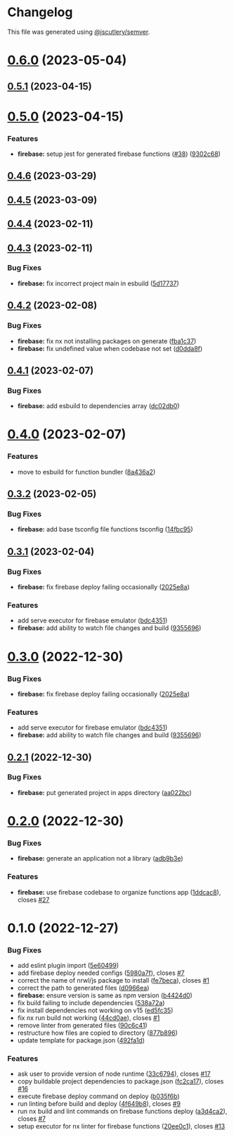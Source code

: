 # Changelog

This file was generated using [@jscutlery/semver](https://github.com/jscutlery/semver).

# [0.6.0](https://github.com/mainawycliffe/nx-toolkit/compare/firebase@0.5.1...firebase@0.6.0) (2023-05-04)



## [0.5.1](https://github.com/mainawycliffe/nx-toolkit/compare/firebase@0.5.0...firebase@0.5.1) (2023-04-15)



# [0.5.0](https://github.com/mainawycliffe/nx-toolkit/compare/firebase@0.4.6...firebase@0.5.0) (2023-04-15)


### Features

* **firebase:** setup jest for generated firebase functions ([#38](https://github.com/mainawycliffe/nx-toolkit/issues/38)) ([9302c68](https://github.com/mainawycliffe/nx-toolkit/commit/9302c683403f072820a59262ea9c611e8c785950))



## [0.4.6](https://github.com/mainawycliffe/nx-toolkit/compare/firebase@0.4.5...firebase@0.4.6) (2023-03-29)



## [0.4.5](https://github.com/mainawycliffe/nx-toolkit/compare/firebase@0.4.4...firebase@0.4.5) (2023-03-09)



## [0.4.4](https://github.com/mainawycliffe/nx-toolkit/compare/firebase@0.4.3...firebase@0.4.4) (2023-02-11)



## [0.4.3](https://github.com/mainawycliffe/nx-toolkit/compare/firebase@0.4.2...firebase@0.4.3) (2023-02-11)


### Bug Fixes

* **firebase:** fix incorrect project main in esbuild ([5d17737](https://github.com/mainawycliffe/nx-toolkit/commit/5d17737a871fed5d3cf83c2037724e0e11a0ef4e))



## [0.4.2](https://github.com/mainawycliffe/nx-toolkit/compare/firebase@0.4.1...firebase@0.4.2) (2023-02-08)


### Bug Fixes

* **firebase:** fix nx not installing packages on generate ([fba1c37](https://github.com/mainawycliffe/nx-toolkit/commit/fba1c37c382df83263845757807173b37cc5c433))
* **firebase:** fix undefined value when codebase not set ([d0dda8f](https://github.com/mainawycliffe/nx-toolkit/commit/d0dda8f9309f62d48ea574c4140465522847272c))



## [0.4.1](https://github.com/mainawycliffe/nx-toolkit/compare/firebase@0.4.0...firebase@0.4.1) (2023-02-07)


### Bug Fixes

* **firebase:** add esbuild to dependencies array ([dc02db0](https://github.com/mainawycliffe/nx-toolkit/commit/dc02db03501a821c0e803f4719bc628d5e350c83))



# [0.4.0](https://github.com/mainawycliffe/nx-toolkit/compare/firebase@0.3.2...firebase@0.4.0) (2023-02-07)


### Features

* move to esbuild for function bundler ([8a436a2](https://github.com/mainawycliffe/nx-toolkit/commit/8a436a2e3405665508fd59e7ba44153f1433b26e))



## [0.3.2](https://github.com/mainawycliffe/nx-toolkit/compare/firebase@0.3.1...firebase@0.3.2) (2023-02-05)


### Bug Fixes

* **firebase:** add base tsconfig file functions tsconfig ([14fbc95](https://github.com/mainawycliffe/nx-toolkit/commit/14fbc959da20994db299de3fedf25ac15e05ac3c))



## [0.3.1](https://github.com/mainawycliffe/nx-toolkit/compare/firebase@0.3.0...firebase@0.3.1) (2023-02-04)


### Bug Fixes

* **firebase:** fix firebase deploy failing occasionally ([2025e8a](https://github.com/mainawycliffe/nx-toolkit/commit/2025e8afcf93fbc708dfc6b27a0f1b2134013f32))


### Features

* add serve executor for firebase emulator ([bdc4351](https://github.com/mainawycliffe/nx-toolkit/commit/bdc4351be17806901ecba12f72c55fa1de22b618))
* **firebase:** add ability to watch file changes and build ([9355696](https://github.com/mainawycliffe/nx-toolkit/commit/9355696ff448b9de43cda7f7e4961bd77bfc1925))



# [0.3.0](https://github.com/mainawycliffe/nx-toolkit/compare/firebase-0.2.7...firebase-0.3.0) (2022-12-30)

### Bug Fixes

- **firebase:** fix firebase deploy failing occasionally ([2025e8a](https://github.com/mainawycliffe/nx-toolkit/commit/2025e8afcf93fbc708dfc6b27a0f1b2134013f32))

### Features

- add serve executor for firebase emulator ([bdc4351](https://github.com/mainawycliffe/nx-toolkit/commit/bdc4351be17806901ecba12f72c55fa1de22b618))
- **firebase:** add ability to watch file changes and build ([9355696](https://github.com/mainawycliffe/nx-toolkit/commit/9355696ff448b9de43cda7f7e4961bd77bfc1925))

## [0.2.1](https://github.com/mainawycliffe/nx-toolkit/compare/firebase-0.2.0...firebase-0.2.1) (2022-12-30)

### Bug Fixes

- **firebase:** put generated project in apps directory ([aa022bc](https://github.com/mainawycliffe/nx-toolkit/commit/aa022bca221eec64ffca14e993c89f6389df7b9d))

# [0.2.0](https://github.com/mainawycliffe/nx-toolkit/compare/firebase-0.1.4...firebase-0.2.0) (2022-12-30)

### Bug Fixes

- **firebase:** generate an application not a library ([adb9b3e](https://github.com/mainawycliffe/nx-toolkit/commit/adb9b3e17cb372d1c8fe5289421c7a4f354bcd97))

### Features

- **firebase:** use firebase codebase to organize functions app ([1ddcac8](https://github.com/mainawycliffe/nx-toolkit/commit/1ddcac8cf7ed528e6218b40dd7cf8fa05bc0dc1d)), closes [#27](https://github.com/mainawycliffe/nx-toolkit/issues/27)

# 0.1.0 (2022-12-27)

### Bug Fixes

- add eslint plugin import ([5e60499](https://github.com/mainawycliffe/nx-toolkit/commit/5e6049918e3a62b1a00425dc02e6f3fad134fdf1))
- add firebase deploy needed configs ([5980a7f](https://github.com/mainawycliffe/nx-toolkit/commit/5980a7fb0d81261025491d8e88cdf17ffcd90c46)), closes [#7](https://github.com/mainawycliffe/nx-toolkit/issues/7)
- correct the name of nrwl/js package to install ([fe7beca](https://github.com/mainawycliffe/nx-toolkit/commit/fe7beca3482efcf4a05df0c308f971e31b454d20)), closes [#1](https://github.com/mainawycliffe/nx-toolkit/issues/1)
- correct the path to generated files ([d0966ea](https://github.com/mainawycliffe/nx-toolkit/commit/d0966ea7c63f21d5bbb85a65bb047fea0c699889))
- **firebase:** ensure version is same as npm version ([b4424d0](https://github.com/mainawycliffe/nx-toolkit/commit/b4424d0b5d7f939ee453f166767c1f9ba88afd3f))
- fix build failing to include dependencies ([538a72a](https://github.com/mainawycliffe/nx-toolkit/commit/538a72a02e1d5e9516ddef4669d0c8e84da29fe6))
- fix install dependencies not working on v15 ([ed5fc35](https://github.com/mainawycliffe/nx-toolkit/commit/ed5fc35944082eec94d765f4c507a0ab7bb37076))
- fix nx run build not working ([44cd0ae](https://github.com/mainawycliffe/nx-toolkit/commit/44cd0ae730751a397ce8534335aab7d7b0cf65b0)), closes [#1](https://github.com/mainawycliffe/nx-toolkit/issues/1)
- remove linter from generated files ([90c6c41](https://github.com/mainawycliffe/nx-toolkit/commit/90c6c41779e3d019a40e9293806f473b82af4418))
- restructure how files are copied to directory ([877b896](https://github.com/mainawycliffe/nx-toolkit/commit/877b896bb44e798a51e82438ea527032cdd6d063))
- update template for package.json ([492fa1d](https://github.com/mainawycliffe/nx-toolkit/commit/492fa1dd4218a824da7b1347048d0de3df3b9874))

### Features

- ask user to provide version of node runtime ([33c6794](https://github.com/mainawycliffe/nx-toolkit/commit/33c6794e73e392beddf6424f9cf63d01533d2937)), closes [#17](https://github.com/mainawycliffe/nx-toolkit/issues/17)
- copy buildable project dependencies to package.json ([fc2ca17](https://github.com/mainawycliffe/nx-toolkit/commit/fc2ca177ba33c3a14170f4f9e9c6ee7a09b9e1f6)), closes [#16](https://github.com/mainawycliffe/nx-toolkit/issues/16)
- execute firebase deploy command on deploy ([b035f6b](https://github.com/mainawycliffe/nx-toolkit/commit/b035f6b4a9e7c131b00e15a4dcc43e7145a97906))
- run linting before build and deploy ([4f649b8](https://github.com/mainawycliffe/nx-toolkit/commit/4f649b80b65c7b72c9f2542363cc20019dbe2d77)), closes [#9](https://github.com/mainawycliffe/nx-toolkit/issues/9)
- run nx build and lint commands on firebase functions deploy ([a3d4ca2](https://github.com/mainawycliffe/nx-toolkit/commit/a3d4ca22186e0e946a10e909461c32eb00e7e5b8)), closes [#7](https://github.com/mainawycliffe/nx-toolkit/issues/7)
- setup executor for nx linter for firebase functions ([20ee0c1](https://github.com/mainawycliffe/nx-toolkit/commit/20ee0c1517802a41122ecbbd6991162762a1f7cc)), closes [#13](https://github.com/mainawycliffe/nx-toolkit/issues/13)

